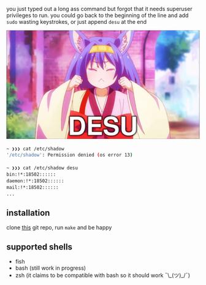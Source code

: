 you just typed out a long ass command but forgot that it needs superuser privileges to run. you could go back to the beginning of the line and add `sudo` wasting keystrokes, or just append `desu` at the end

![desu](desu.png)

```bash
~ ❯❯❯ cat /etc/shadow
'/etc/shadow': Permission denied (os error 13)

~ ❯❯❯ cat /etc/shadow desu
bin:!*:18502::::::
daemon:!*:18502::::::
mail:!*:18502::::::
...
```

## installation

clone [this](https://github.com/roliboy/desu) git repo, run `make` and be happy

## supported shells

- fish
- bash (still work in progress)
- zsh (it claims to be compatible with bash so it should work ¯\\\_(ツ)\_/¯)